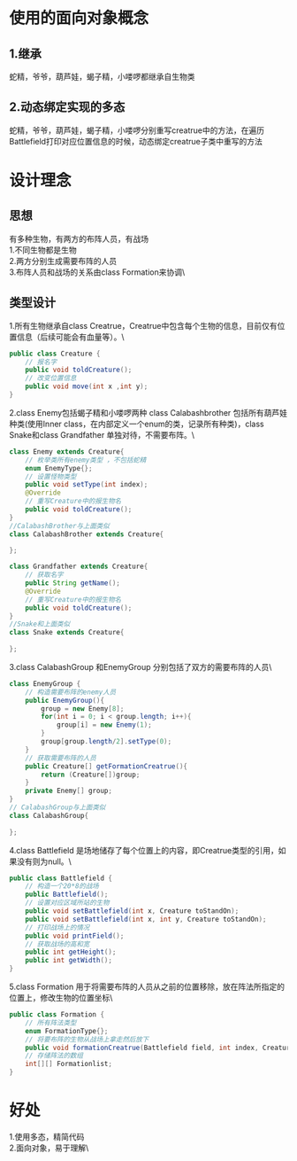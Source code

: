 # 使用的面向对象概念
## 1.继承
蛇精，爷爷，葫芦娃，蝎子精，小喽啰都继承自生物类
## 2.动态绑定实现的多态
蛇精，爷爷，葫芦娃，蝎子精，小喽啰分别重写creatrue中的方法，在遍历Battlefield打印对应位置信息的时候，动态绑定creatrue子类中重写的方法
# 设计理念
## 思想
有多种生物，有两方的布阵人员，有战场\
1.不同生物都是生物\
2.两方分别生成需要布阵的人员\
3.布阵人员和战场的关系由class Formation来协调\
## 类型设计
1.所有生物继承自class Creatrue，Creatrue中包含每个生物的信息，目前仅有位置信息（后续可能会有血量等）。\
```java
public class Creature {
    // 报名字
    public void toldCreature();
    // 改变位置信息
    public void move(int x ,int y);
}
```
2.class Enemy包括蝎子精和小喽啰两种 class Calabashbrother 包括所有葫芦娃种类(使用Inner class，在内部定义一个enum的类，记录所有种类)，class Snake和class Grandfather 单独对待，不需要布阵。\
```java
class Enemy extends Creature{
    // 枚举类所有enemy类型 ，不包括蛇精
    enum EnemyType{};
    // 设置怪物类型
    public void setType(int index);
    @Override
    // 重写Creature中的报生物名
    public void toldCreature();
}
//CalabashBrother与上面类似
class CalabashBrother extends Creature{
    
};

class Grandfather extends Creature{
    // 获取名字
    public String getName();
    @Override
    // 重写Creature中的报生物名
    public void toldCreature();
}
//Snake和上面类似
class Snake extends Creature{
    
};
```
3.class CalabashGroup 和EnemyGroup 分别包括了双方的需要布阵的人员\
```java
class EnemyGroup {
    // 构造需要布阵的enemy人员
    public EnemyGroup(){
        group = new Enemy[8];
        for(int i = 0; i < group.length; i++){
            group[i] = new Enemy(1);
        }
        group[group.length/2].setType(0);
    }
    // 获取需要布阵的人员
    public Creature[] getFormationCreatrue(){
        return (Creature[])group;
    }
    private Enemy[] group;
}
// CalabashGroup与上面类似
class CalabashGroup{
    
};
```
4.class Battlefield 是场地储存了每个位置上的内容，即Creatrue类型的引用，如果没有则为null。\
```java
public class Battlefield {
    // 构造一个20*8的战场
    public Battlefield();
    // 设置对应区域所站的生物
    public void setBattlefield(int x, Creature toStandOn);
    public void setBattlefield(int x, int y, Creature toStandOn);
    // 打印战场上的情况
    public void printField();
    // 获取战场的高和宽
    public int getHeight();
    public int getWidth();
}
```
5.class Formation 用于将需要布阵的人员从之前的位置移除，放在阵法所指定的位置上，修改生物的位置坐标\
```java
public class Formation {
    // 所有阵法类型
    enum FormationType{};
    // 将要布阵的生物从战场上拿走然后放下
    public void formationCreatrue(Battlefield field, int index, Creature[] list, int category);
    // 存储阵法的数组
    int[][] Formationlist;
}
```
# 好处
1.使用多态，精简代码\
2.面向对象，易于理解\